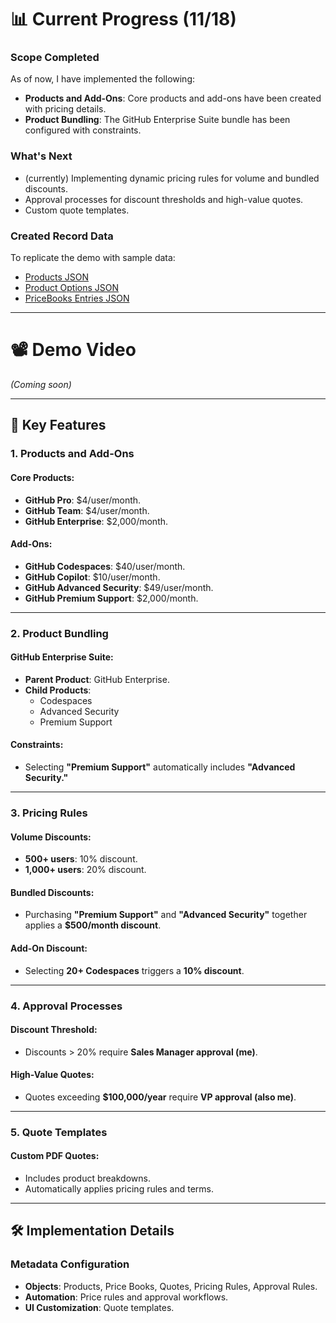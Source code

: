 # 📊 Current Progress (11/18)

### Scope Completed
As of now, I have implemented the following:
- **Products and Add-Ons**: Core products and add-ons have been created with pricing details.
- **Product Bundling**: The GitHub Enterprise Suite bundle has been configured with constraints.

### What's Next
- (currently) Implementing dynamic pricing rules for volume and bundled discounts.
- Approval processes for discount thresholds and high-value quotes.
- Custom quote templates.

### Created Record Data
To replicate the demo with sample data:
- [Products JSON](./data/Product2.json)
- [Product Options JSON](./data/Product2.json)
- [PriceBooks Entries JSON](./data/PricebookEntry.json)


---

# 📽️ Demo Video

*(Coming soon)*

---

## 🚀 Key Features

### 1. Products and Add-Ons

#### Core Products:
- **GitHub Pro**: $4/user/month.
- **GitHub Team**: $4/user/month.
- **GitHub Enterprise**: $2,000/month.

#### Add-Ons:
- **GitHub Codespaces**: $40/user/month.
- **GitHub Copilot**: $10/user/month.
- **GitHub Advanced Security**: $49/user/month.
- **GitHub Premium Support**: $2,000/month.

---

### 2. Product Bundling

#### GitHub Enterprise Suite:
- **Parent Product**: GitHub Enterprise.
- **Child Products**:
  - Codespaces
  - Advanced Security
  - Premium Support

#### Constraints:
- Selecting **"Premium Support"** automatically includes **"Advanced Security."**

---

### 3. Pricing Rules

#### Volume Discounts:
- **500+ users**: 10% discount.
- **1,000+ users**: 20% discount.

#### Bundled Discounts:
- Purchasing **"Premium Support"** and **"Advanced Security"** together applies a **$500/month discount**.

#### Add-On Discount:
- Selecting **20+ Codespaces** triggers a **10% discount**.

---

### 4. Approval Processes

#### Discount Threshold:
- Discounts > 20% require **Sales Manager approval (me)**.

#### High-Value Quotes:
- Quotes exceeding **$100,000/year** require **VP approval (also me)**.

---

### 5. Quote Templates

#### Custom PDF Quotes:
- Includes product breakdowns.
- Automatically applies pricing rules and terms.

---

## 🛠️ Implementation Details

### Metadata Configuration

- **Objects**: Products, Price Books, Quotes, Pricing Rules, Approval Rules.
- **Automation**: Price rules and approval workflows.
- **UI Customization**: Quote templates.
